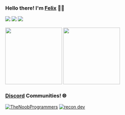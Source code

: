 ### Hello there! I'm [Felix](https://portfolio-felix.netlify.app/) 👨‍💻

<div>
<a href="https://github.com/felixmacaspac" target="_blank">
<img src="https://shields.io/badge/GITHUB-232225.svg?&style=for-the-badge&logo=github"></a>
<a href="https://discord.com/users/650354818401173515" target="_blank">
<img src="https://shields.io/badge/DISCORD-232225.svg?&style=for-the-badge&logo=discord"></a>
<a href="https://www.instagram.com/kelzeuu/" target="_blank">
<img src="https://shields.io/badge/INSTAGRAM-232225.svg?&style=for-the-badge&logo=instagram"></a>
<br />
<br />

  <div>
    <img src="http://github-readme-streak-stats.herokuapp.com?user=felixmacaspac&show_icons=true&theme=material-palenight&hide_border=true" width="%100" height="180px">
  <img src="https://github-readme-stats.vercel.app/api/top-langs/?username=felixmacaspac&show_icons=true&theme=material-palenight&hide_border=true" width="%100" height="180px">
  </div>

### [Discord]() Communities! 🌐
  
[![TheNoobProgrammers](https://discordapp.com/api/guilds/825906045078994965/widget.png?style=banner3)](https://discord.gg/43QedkscVS) [![recon dev](https://discordapp.com/api/guilds/731532456724922459/widget.png?style=banner3)](https://discord.gg/dbPTH5ts)

